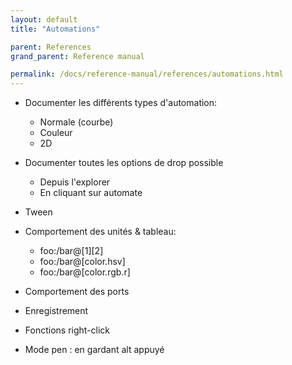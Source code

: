 ```yaml
---
layout: default
title: "Automations"

parent: References
grand_parent: Reference manual

permalink: /docs/reference-manual/references/automations.html
---
```



- Documenter les différents types d'automation:
  * Normale (courbe)
  * Couleur
  * 2D

- Documenter toutes les options de drop possible
  * Depuis l'explorer
  * En cliquant sur automate

- Tween

- Comportement des unités & tableau:
  - foo:/bar@[1][2]
  - foo:/bar@[color.hsv]
  - foo:/bar@[color.rgb.r]

- Comportement des ports

- Enregistrement

- Fonctions right-click

- Mode pen : en gardant alt appuyé
